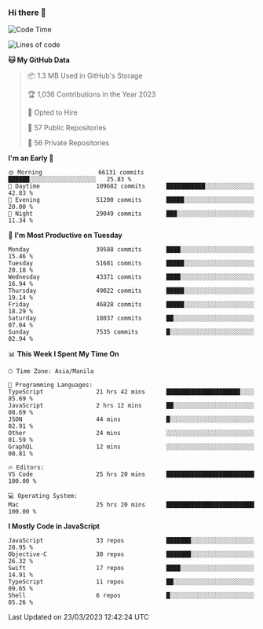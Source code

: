 ### Hi there 👋

<!--START_SECTION:waka-->
![Code Time](http://img.shields.io/badge/Code%20Time-3%2C766%20hrs%2020%20mins-blue)

![Lines of code](https://img.shields.io/badge/From%20Hello%20World%20I%27ve%20Written-101.5%20million%20lines%20of%20code-blue)

**🐱 My GitHub Data** 

> 📦 1.3 MB Used in GitHub's Storage 
 > 
> 🏆 1,036 Contributions in the Year 2023
 > 
> 💼 Opted to Hire
 > 
> 📜 57 Public Repositories 
 > 
> 🔑 56 Private Repositories 
 > 
**I'm an Early 🐤** 

```text
🌞 Morning                66131 commits       ██████░░░░░░░░░░░░░░░░░░░   25.83 % 
🌆 Daytime                109682 commits      ███████████░░░░░░░░░░░░░░   42.83 % 
🌃 Evening                51200 commits       █████░░░░░░░░░░░░░░░░░░░░   20.00 % 
🌙 Night                  29049 commits       ███░░░░░░░░░░░░░░░░░░░░░░   11.34 % 
```
📅 **I'm Most Productive on Tuesday** 

```text
Monday                   39588 commits       ████░░░░░░░░░░░░░░░░░░░░░   15.46 % 
Tuesday                  51681 commits       █████░░░░░░░░░░░░░░░░░░░░   20.18 % 
Wednesday                43371 commits       ████░░░░░░░░░░░░░░░░░░░░░   16.94 % 
Thursday                 49022 commits       █████░░░░░░░░░░░░░░░░░░░░   19.14 % 
Friday                   46828 commits       █████░░░░░░░░░░░░░░░░░░░░   18.29 % 
Saturday                 18037 commits       ██░░░░░░░░░░░░░░░░░░░░░░░   07.04 % 
Sunday                   7535 commits        █░░░░░░░░░░░░░░░░░░░░░░░░   02.94 % 
```


📊 **This Week I Spent My Time On** 

```text
🕑︎ Time Zone: Asia/Manila

💬 Programming Languages: 
TypeScript               21 hrs 42 mins      █████████████████████░░░░   85.69 % 
JavaScript               2 hrs 12 mins       ██░░░░░░░░░░░░░░░░░░░░░░░   08.69 % 
JSON                     44 mins             █░░░░░░░░░░░░░░░░░░░░░░░░   02.91 % 
Other                    24 mins             ░░░░░░░░░░░░░░░░░░░░░░░░░   01.59 % 
GraphQL                  12 mins             ░░░░░░░░░░░░░░░░░░░░░░░░░   00.81 % 

🔥 Editors: 
VS Code                  25 hrs 20 mins      █████████████████████████   100.00 % 

💻 Operating System: 
Mac                      25 hrs 20 mins      █████████████████████████   100.00 % 
```

**I Mostly Code in JavaScript** 

```text
JavaScript               33 repos            ███████░░░░░░░░░░░░░░░░░░   28.95 % 
Objective-C              30 repos            ███████░░░░░░░░░░░░░░░░░░   26.32 % 
Swift                    17 repos            ████░░░░░░░░░░░░░░░░░░░░░   14.91 % 
TypeScript               11 repos            ██░░░░░░░░░░░░░░░░░░░░░░░   09.65 % 
Shell                    6 repos             █░░░░░░░░░░░░░░░░░░░░░░░░   05.26 % 
```




 Last Updated on 23/03/2023 12:42:24 UTC
<!--END_SECTION:waka-->


<!--
**rad182/rad182** is a ✨ _special_ ✨ repository because its `README.md` (this file) appears on your GitHub profile.

Here are some ideas to get you started:

- 🔭 I’m currently working on ...
- 🌱 I’m currently learning ...
- 👯 I’m looking to collaborate on ...
- 🤔 I’m looking for help with ...
- 💬 Ask me about ...
- 📫 How to reach me: ...
- 😄 Pronouns: ...
- ⚡ Fun fact: ...
-->
